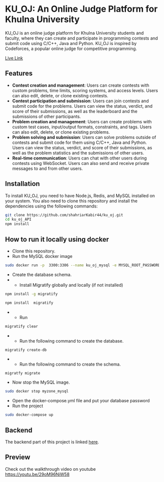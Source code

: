# KU_OJ: An Online Judge Platform for Khulna University

KU_OJ is an online judge platform for Khulna University students and faculty, where they can create and participate in programming contests and submit code using C/C++, Java and Python. KU_OJ is inspired by Codeforces, a popular online judge for competitive programming.

<a href="ku-oj.vercel.app">Live Link</a>

## Features

- **Contest creation and management**: Users can create contests with custom problems, time limits, scoring systems, and access levels. Users can also edit, delete, or clone existing contests.
- **Contest participation and submission**: Users can join contests and submit code for the problems. Users can view the status, verdict, and score of their submissions, as well as the leaderboard and the submissions of other participants.
- **Problem creation and management**: Users can create problems with custom test cases, input/output formats, constraints, and tags. Users can also edit, delete, or clone existing problems.
- **Problem solving and submission**: Users can solve problems outside of contests and submit code for them using C/C++, Java and Python. Users can view the status, verdict, and score of their submissions, as well as the problem statistics and the submissions of other users.
- **Real-time communication**: Users can chat with other users during contests using WebSocket. Users can also send and receive private messages to and from other users.

## Installation

To install KU_OJ, you need to have Node.js, Redis, and MySQL installed on your system. You also need to clone this repository and install the dependencies using the following commands:

```bash
git clone https://github.com/shahriarKabir44/ku_oj.git
cd ku_oj_API
npm install

```

## How to run it locally using docker

- Clone this repository.
- Run the MySQL docker image

```bash
sudo docker run -p  3300:3306 --name ku_oj_mysql -e MYSQL_ROOT_PASSWORD=<password> -d mysql:latest
```

- Create the database schema.
- - Install Migratify globally and locally  (if not installed)

```bash
npm install -g migratify
```

```bash
npm install  migratify
```

- - Run

```bash
migratify clear
```

- - Run the following command to create the database.

```
migratify create-db
```

- - Run the following command to create the schema.

```bash
migratfy migrate
```

- Now stop the MySQL image.

```bash
sudo docker stop myzone_mysql
```

- Open the docker-compose.yml file and put your database password
- Run the project

```bash
sudo docker-compose up
```

## Backend

The backend part of this project is linked <a href="https://github.com/shahriarKabir44/ku_oj_API">here</a>.

## Preview

Check out the walkthrough video on youtube <https://youtu.be/29oM96NiW58>
